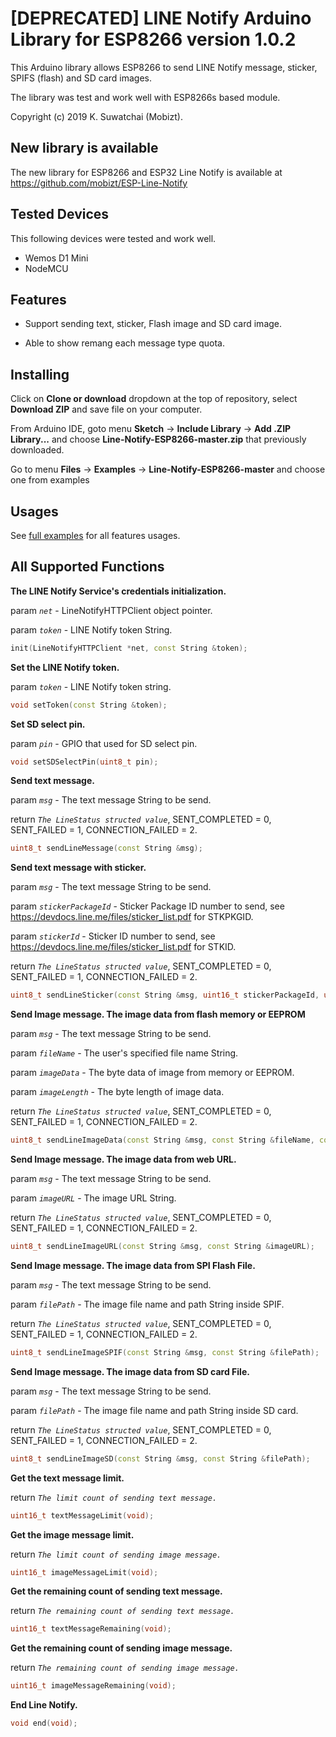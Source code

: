 # [DEPRECATED] LINE Notify Arduino Library for ESP8266 version 1.0.2

This Arduino library allows ESP8266 to send LINE Notify message, sticker, SPIFS (flash) and SD card images.

The library was test and work well with ESP8266s based module.

Copyright (c) 2019 K. Suwatchai (Mobizt).



## New library is available

The new library for ESP8266 and ESP32 Line Notify is available at
https://github.com/mobizt/ESP-Line-Notify




## Tested Devices

This following devices were tested and work well.

 * Wemos D1 Mini
 * NodeMCU


 
## Features

* Support sending text, sticker, Flash image and SD card image.

* Able to show remang each message type quota.



## Installing


Click on **Clone or download** dropdown at the top of repository, select **Download ZIP** and save file on your computer.

From Arduino IDE, goto menu **Sketch** -> **Include Library** -> **Add .ZIP Library...** and choose **Line-Notify-ESP8266-master.zip** that previously downloaded.

Go to menu **Files** -> **Examples** -> **Line-Notify-ESP8266-master** and choose one from examples



## Usages


See [full examples](https://github.com/mobizt/Line-Notify-ESP8266/tree/master/examples) for all features usages.



## All Supported Functions


**The LINE Notify Service's credentials initialization.**

param *`net`* - LineNotifyHTTPClient object pointer.

param *`token`* - LINE Notify token String.

```C++
init(LineNotifyHTTPClient *net, const String &token);
```


   
    

**Set the LINE Notify token.**

param *`token`* - LINE Notify token string.

```C++
void setToken(const String &token);
```



**Set SD select pin.**

param *`pin`* - GPIO that used for SD select pin.

```C++
void setSDSelectPin(uint8_t pin);
```



**Send text message.**

param *`msg`* - The text message String to be send.
    
return *`The LineStatus structed value`*, SENT_COMPLETED = 0, SENT_FAILED = 1, CONNECTION_FAILED = 2.

```C++
uint8_t sendLineMessage(const String &msg);
```




**Send text message with sticker.**

param *`msg`* - The text message String to be send.

param *`stickerPackageId`* - Sticker Package ID number to send, see https://devdocs.line.me/files/sticker_list.pdf for STKPKGID.

param *`stickerId`* - Sticker ID number to send, see https://devdocs.line.me/files/sticker_list.pdf for STKID.

return *`The LineStatus structed value`*, SENT_COMPLETED = 0, SENT_FAILED = 1, CONNECTION_FAILED = 2.

```C++
uint8_t sendLineSticker(const String &msg, uint16_t stickerPackageId, uint16_t stickerId);
```




**Send Image message. The image data from flash memory or EEPROM**

param *`msg`* - The text message String to be send.

param *`fileName`* - The user's specified file name String.

param *`imageData`* - The byte data of image from memory or EEPROM.

param *`imageLength`* - The byte length of image data.

return *`The LineStatus structed value`*, SENT_COMPLETED = 0, SENT_FAILED = 1, CONNECTION_FAILED = 2.

```C++
uint8_t sendLineImageData(const String &msg, const String &fileName, const uint8_t *imageData, size_t imageLength);
```




**Send Image message. The image data from web URL.**

param *`msg`* - The text message String to be send.

param *`imageURL`* - The image URL String.

return *`The LineStatus structed value`*, SENT_COMPLETED = 0, SENT_FAILED = 1, CONNECTION_FAILED = 2.

```C++
uint8_t sendLineImageURL(const String &msg, const String &imageURL);
```




**Send Image message. The image data from SPI Flash File.**

param *`msg`* - The text message String to be send.

param *`filePath`* - The image file name and path String inside SPIF.

return *`The LineStatus structed value`*, SENT_COMPLETED = 0, SENT_FAILED = 1, CONNECTION_FAILED = 2.

```C++
uint8_t sendLineImageSPIF(const String &msg, const String &filePath);
```




**Send Image message. The image data from SD card File.**

param *`msg`* - The text message String to be send.

param *`filePath`* - The image file name and path String inside SD card.

return *`The LineStatus structed value`*, SENT_COMPLETED = 0, SENT_FAILED = 1, CONNECTION_FAILED = 2.

```C++
uint8_t sendLineImageSD(const String &msg, const String &filePath);
```




**Get the text message limit.**

return *`The limit count of sending text message.`*

```C++
uint16_t textMessageLimit(void);
```




**Get the image message limit.**

return *`The limit count of sending image message.`*

```C++
uint16_t imageMessageLimit(void);
```




**Get the remaining count of sending text message.**

return *`The remaining count of sending text message.`*

```C++
uint16_t textMessageRemaining(void);
```




**Get the remaining count of sending image message.**

return *`The remaining count of sending image message.`*

```C++
uint16_t imageMessageRemaining(void);
```



**End Line Notify.**

```C++
void end(void);
```

